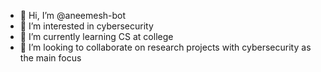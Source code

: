 - 👋 Hi, I’m @aneemesh-bot
- 👀 I’m interested in cybersecurity
- 🌱 I’m currently learning CS at college
- 💞️ I’m looking to collaborate on research projects with cybersecurity as the main focus

<!---
aneemesh-bot/aneemesh-bot is a ✨ special ✨ repository because its `README.md` (this file) appears on your GitHub profile.
You can click the Preview link to take a look at your changes.
--->
